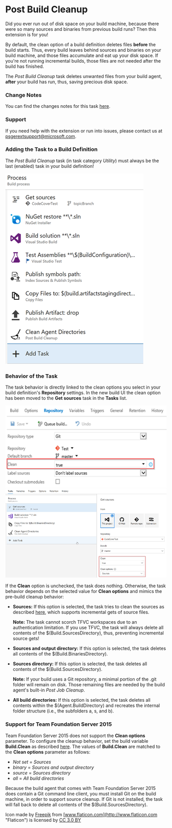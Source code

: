 # Post Build Cleanup
Did you ever run out of disk space on your build machine, because there were so many sources and binaries from previous build
runs? Then this extension is for you!

By default, the clean option of a build definition deletes files **before** the build starts. Thus, every build leaves behind
sources and binaries on your build machine, and those files accumulate and eat up your disk space. If you're not running
incremental builds, those files are not needed after the build has finished.

The *Post Build Cleanup* task deletes unwanted files from your build agent, **after** your build has run, thus, saving precious
disk space.

### Change Notes
You can find the changes notes for this task [here](https://github.com/almtcger/VstsExtensions/blob/master/PostBuildCleanup/en-US/changeNotes.md).

### Support
If you need help with the extension or run into issues, please contact us at <a href='&#109;&#97;&#105;&#108;&#116;&#111;&#58;&#112;&#115;&#103;&#101;&#114;&#101;&#120;&#116;&#115;&#117;&#112;&#112;&#111;&#114;&#116;&#64;&#109;&#105;&#99;&#114;&#111;&#115;&#111;&#102;&#116;&#46;&#99;&#111;&#109;'>&#112;&#115;&#103;&#101;&#114;&#101;&#120;&#116;&#115;&#117;&#112;&#112;&#111;&#114;&#116;&#64;&#109;&#105;&#99;&#114;&#111;&#115;&#111;&#102;&#116;&#46;&#99;&#111;&#109;</a>.

### Adding the Task to a Build Definition
The *Post Build Cleanup* task (in task category *Utility*) must always be the last (enabled) task in your build definition!

![Task Placement](../assets/AddTask.png "Proper placement of the Post Build Cleanup task")

### Behavior of the Task
The task behavior is directly linked to the clean options you select in your build definition's **Repository** settings. In the new build UI
the clean option has been moved to the **Get sources** task in the **Tasks** list.

![Old Clean Options](../assets/CleanOptionsOld.png "Old repository clean options") ![New Clean Options](../assets/CleanOptionsNew.png "New repository clean options")

If the **Clean** option is unchecked, the task does nothing. Otherwise, the task behavior depends on the selected value for **Clean options**
and mimics the pre-build cleanup behavior:

- **Sources:** If this option is selected, the task tries to clean the sources as described [here](https://www.visualstudio.com/en-us/docs/build/define/repository),
  which supports incremental gets of source files.

  **Note:** The task cannot scorch TFVC workspaces due to an authentication limitation. If you use TFVC, the task will always
  delete all contents of the $(Build.SourcesDirectory), thus, preventing incremental source gets!

- **Sources and output directory:** If this option is selected, the task deletes all contents of the $(Build.BinariesDirectory).

- **Sources directory:** If this option is selected, the task deletes all contents of the $(Build.SourcesDirectory).

  **Note:** If your build uses a Git repository, a minimal portion of the .git folder will remain on disk. Those remaining files
  are needed by the build agent's built-in *Post Job Cleanup*.

- **All build directories:** If this option is selected, the task deletes all contents within the $(Agent.BuildDirectory) and
  recreates the internal folder structure (i.e., the subfolders a, s, and b).

### Support for Team Foundation Server 2015
Team Foundation Server 2015 does not support the **Clean options** parameter. To configure the cleanup behavior, set the build
variable **Build.Clean** as described [here](https://www.visualstudio.com/en-us/docs/build/define/repository#build_clean_variable).
The values of **Build.Clean** are matched to the **Clean options** parameter as follows:

- *Not set* = *Sources*
- *binary* = *Sources and output directory*
- *source* = *Sources directory*
- *all* = *All build directories*

Because the build agent that comes with Team Foundation Server 2015 does contain a Git command line client, you must install
Git on the build machine, in order to support source cleanup. If Git is not installed, the task will fall back to delete
all contents of the $(Build.SourcesDirectory).

Icon made by [Freepik](http://www.freepik.com "Freepik") from [www.flaticon.com](http://www.flaticon.com "Flaticon") is
licensed by [CC 3.0 BY](http://creativecommons.org/licenses/by/3.0/ "Creative Commons BY 3.0")
